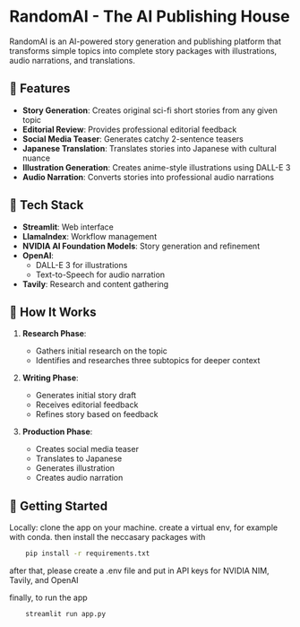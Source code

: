 # RandomAI - The AI Publishing House

RandomAI is an AI-powered story generation and publishing platform that transforms simple topics into complete story packages with illustrations, audio narrations, and translations.

## 🌟 Features

- **Story Generation**: Creates original sci-fi short stories from any given topic
- **Editorial Review**: Provides professional editorial feedback
- **Social Media Teaser**: Generates catchy 2-sentence teasers
- **Japanese Translation**: Translates stories into Japanese with cultural nuance
- **Illustration Generation**: Creates anime-style illustrations using DALL-E 3
- **Audio Narration**: Converts stories into professional audio narrations

## 🔧 Tech Stack

- **Streamlit**: Web interface
- **LlamaIndex**: Workflow management
- **NVIDIA AI Foundation Models**: Story generation and refinement
- **OpenAI**: 
  - DALL-E 3 for illustrations
  - Text-to-Speech for audio narration
- **Tavily**: Research and content gathering

## 📖 How It Works

1. **Research Phase**:
   - Gathers initial research on the topic
   - Identifies and researches three subtopics for deeper context

2. **Writing Phase**:
   - Generates initial story draft
   - Receives editorial feedback
   - Refines story based on feedback

3. **Production Phase**:
   - Creates social media teaser
   - Translates to Japanese
   - Generates illustration
   - Creates audio narration

## 🚀 Getting Started
Locally: clone the app on your machine. create a virtual env, for example with conda. then install the neccasary packages with
  ```bash
      pip install -r requirements.txt
  ```
after that, please create a .env file and put in API keys for NVIDIA NIM, Tavily, and OpenAI

finally, to run the app
  ```bash
      streamlit run app.py
  ```


